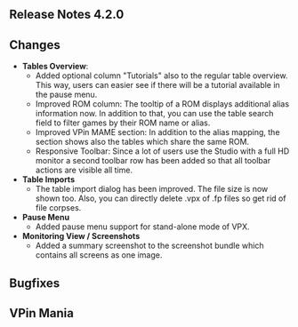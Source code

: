 ## Release Notes 4.2.0

## Changes

- **Tables Overview**:
  - Added optional column "Tutorials" also to the regular table overview. This way, users can easier see if there will be a tutorial available in the pause menu.
  - Improved ROM column: The tooltip of a ROM displays additional alias information now. In addition to that, you can use the table search field to filter games by their ROM name or alias.
  - Improved VPin MAME section: In addition to the alias mapping, the section shows also the tables which share the same ROM.
  - Responsive Toolbar: Since a lot of users use the Studio with a full HD monitor a second toolbar row has been added so that all toolbar actions are visible all time.
- **Table Imports**
  - The table import dialog has been improved. The file size is now shown too. Also, you can directly delete .vpx of .fp files so get rid of file corpses.
- **Pause Menu**
  - Added pause menu support for stand-alone mode of VPX.
- **Monitoring View / Screenshots**
  - Added a summary screenshot to the screenshot bundle which contains all screens as one image.

## Bugfixes

## VPin Mania
